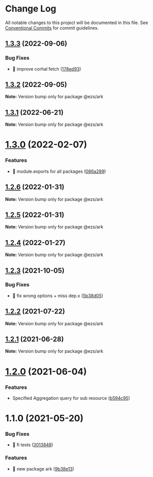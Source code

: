 # Change Log

All notable changes to this project will be documented in this file.
See [Conventional Commits](https://conventionalcommits.org) for commit guidelines.

## [1.3.3](https://github.com/Inist-CNRS/ezs/compare/@ezs/ark@1.3.2...@ezs/ark@1.3.3) (2022-09-06)


### Bug Fixes

* 🐛 improve corhal fetch ([178ed93](https://github.com/Inist-CNRS/ezs/commit/178ed93ab3eccf087ad9098c614bbe801fcf8aa1))





## [1.3.2](https://github.com/Inist-CNRS/ezs/compare/@ezs/ark@1.3.1...@ezs/ark@1.3.2) (2022-09-05)

**Note:** Version bump only for package @ezs/ark





## [1.3.1](https://github.com/Inist-CNRS/ezs/compare/@ezs/ark@1.3.0...@ezs/ark@1.3.1) (2022-06-21)

**Note:** Version bump only for package @ezs/ark





# [1.3.0](https://github.com/Inist-CNRS/ezs/compare/@ezs/ark@1.2.6...@ezs/ark@1.3.0) (2022-02-07)


### Features

* 🎸 module.exports for all packages ([086a289](https://github.com/Inist-CNRS/ezs/commit/086a289ccbaa5c72ee7bc6652ab3c6c6b5578138))





## [1.2.6](https://github.com/Inist-CNRS/ezs/compare/@ezs/ark@1.2.5...@ezs/ark@1.2.6) (2022-01-31)

**Note:** Version bump only for package @ezs/ark





## [1.2.5](https://github.com/Inist-CNRS/ezs/compare/@ezs/ark@1.2.4...@ezs/ark@1.2.5) (2022-01-31)

**Note:** Version bump only for package @ezs/ark





## [1.2.4](https://github.com/Inist-CNRS/ezs/compare/@ezs/ark@1.2.3...@ezs/ark@1.2.4) (2022-01-27)

**Note:** Version bump only for package @ezs/ark





## [1.2.3](https://github.com/Inist-CNRS/ezs/compare/@ezs/ark@1.2.2...@ezs/ark@1.2.3) (2021-10-05)


### Bug Fixes

* 🐛 fix wrong options + miss dep.x ([5b38d05](https://github.com/Inist-CNRS/ezs/commit/5b38d05199a9a49c73d264f4ddb9a45dd0e64c7e))





## [1.2.2](https://github.com/Inist-CNRS/ezs/compare/@ezs/ark@1.2.1...@ezs/ark@1.2.2) (2021-07-22)

**Note:** Version bump only for package @ezs/ark





## [1.2.1](https://github.com/Inist-CNRS/ezs/compare/@ezs/ark@1.2.0...@ezs/ark@1.2.1) (2021-06-28)

**Note:** Version bump only for package @ezs/ark





# [1.2.0](https://github.com/Inist-CNRS/ezs/compare/@ezs/ark@1.1.0...@ezs/ark@1.2.0) (2021-06-04)


### Features

* Specified Aggregation query for sub resource ([b594c95](https://github.com/Inist-CNRS/ezs/commit/b594c952b5baa57c818d62f4e9cf6d25d4bd1c7a))





# 1.1.0 (2021-05-20)


### Bug Fixes

* 🐛 fi tests ([3013848](https://github.com/Inist-CNRS/ezs/commit/3013848f45be4d2cd8df14bed4d2e2793e23a4e1))


### Features

* 🎸 new package ark ([9b38e13](https://github.com/Inist-CNRS/ezs/commit/9b38e13ef490daf65b433d4de0ad4d96d6e8b2b5))
